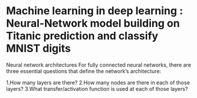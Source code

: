 # Machine learning in deep learning : Neural-Network model building on Titanic prediction and classify MNIST digits
Neural network architectures
For fully connected neural networks, there are three essential questions that define the network’s architecture:

1.How many layers are there?
2.How many nodes are there in each of those layers?
3.What transfer/activation function is used at each of those layers?
